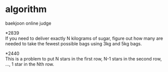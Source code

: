# algorithm

baekjoon online judge

*2839   
If you need to deliver exactly N kilograms of sugar, figure out how many are needed to take the fewest possible bags using 3kg and 5kg bags.   

*2440   
This is a problem to put N stars in the first row, N-1 stars in the second row, ..., 1 star in the Nth row.   
